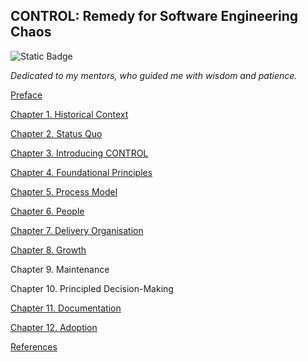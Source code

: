 CONTROL: Remedy for Software Engineering Chaos
---
![Static Badge](https://img.shields.io/badge/0.2-green?style=flat-square&label=version)

_Dedicated to my mentors, who guided me with wisdom and patience._

[Preface](preface.md)

[Chapter 1. Historical Context](ch01.md)

[Chapter 2. Status Quo](ch02.md)

[Chapter 3. Introducing CONTROL](ch03.md)

[Chapter 4. Foundational Principles](ch04.md)

[Chapter 5. Process Model](ch05.md)

[Chapter 6. People](ch06.md)

[Chapter 7. Delivery Organisation](ch07.md)

[Chapter 8. Growth](ch08.md)

Chapter 9. Maintenance

Chapter 10. Principled Decision-Making

[Chapter 11. Documentation](ch11.md)

[Chapter 12. Adoption](ch12.md)

[References](references.md)
